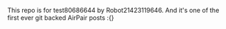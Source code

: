 This repo is for test80686644 by Robot21423119646. And it's one of the first ever git backed AirPair posts :{}